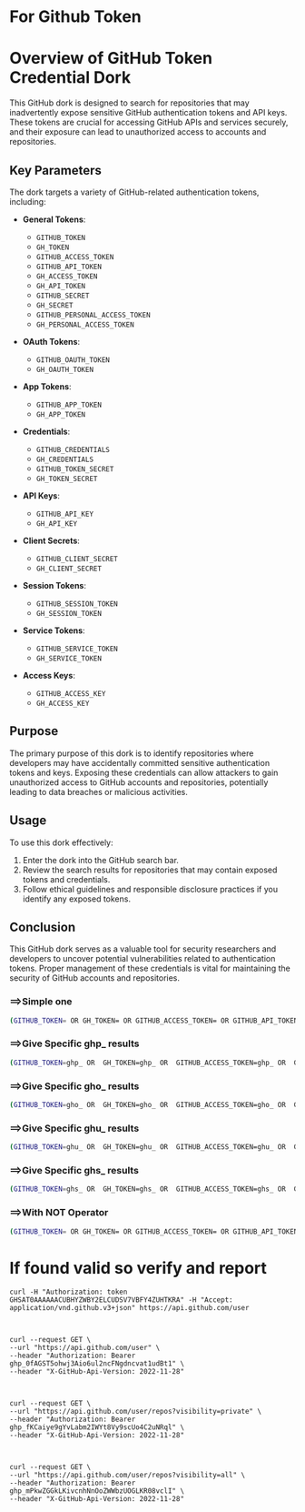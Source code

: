 # For Github Token
# Overview of GitHub Token Credential Dork

This GitHub dork is designed to search for repositories that may inadvertently expose sensitive GitHub authentication tokens and API keys. These tokens are crucial for accessing GitHub APIs and services securely, and their exposure can lead to unauthorized access to accounts and repositories.

## Key Parameters

The dork targets a variety of GitHub-related authentication tokens, including:

- **General Tokens**:
  - `GITHUB_TOKEN`
  - `GH_TOKEN`
  - `GITHUB_ACCESS_TOKEN`
  - `GITHUB_API_TOKEN`
  - `GH_ACCESS_TOKEN`
  - `GH_API_TOKEN`
  - `GITHUB_SECRET`
  - `GH_SECRET`
  - `GITHUB_PERSONAL_ACCESS_TOKEN`
  - `GH_PERSONAL_ACCESS_TOKEN`
  
- **OAuth Tokens**:
  - `GITHUB_OAUTH_TOKEN`
  - `GH_OAUTH_TOKEN`
  
- **App Tokens**:
  - `GITHUB_APP_TOKEN`
  - `GH_APP_TOKEN`
  
- **Credentials**:
  - `GITHUB_CREDENTIALS`
  - `GH_CREDENTIALS`
  - `GITHUB_TOKEN_SECRET`
  - `GH_TOKEN_SECRET`
  
- **API Keys**:
  - `GITHUB_API_KEY`
  - `GH_API_KEY`
  
- **Client Secrets**:
  - `GITHUB_CLIENT_SECRET`
  - `GH_CLIENT_SECRET`
  
- **Session Tokens**:
  - `GITHUB_SESSION_TOKEN`
  - `GH_SESSION_TOKEN`
  
- **Service Tokens**:
  - `GITHUB_SERVICE_TOKEN`
  - `GH_SERVICE_TOKEN`
  
- **Access Keys**:
  - `GITHUB_ACCESS_KEY`
  - `GH_ACCESS_KEY`

## Purpose

The primary purpose of this dork is to identify repositories where developers may have accidentally committed sensitive authentication tokens and keys. Exposing these credentials can allow attackers to gain unauthorized access to GitHub accounts and repositories, potentially leading to data breaches or malicious activities.

## Usage

To use this dork effectively:
1. Enter the dork into the GitHub search bar.
2. Review the search results for repositories that may contain exposed tokens and credentials.
3. Follow ethical guidelines and responsible disclosure practices if you identify any exposed tokens.

## Conclusion

This GitHub dork serves as a valuable tool for security researchers and developers to uncover potential vulnerabilities related to authentication tokens. Proper management of these credentials is vital for maintaining the security of GitHub accounts and repositories.


### ==>Simple one

```bash
(GITHUB_TOKEN= OR GH_TOKEN= OR GITHUB_ACCESS_TOKEN= OR GITHUB_API_TOKEN= OR GH_ACCESS_TOKEN= OR GH_API_TOKEN= OR GITHUB_SECRET= OR GH_SECRET= OR GITHUB_PERSONAL_ACCESS_TOKEN= OR GH_PERSONAL_ACCESS_TOKEN= OR GITHUB_OAUTH_TOKEN= OR GH_OAUTH_TOKEN= OR GITHUB_API_KEY= OR GH_API_KEY= OR GITHUB_ACCESS_KEY= OR GH_ACCESS_KEY= OR GITHUB_PAT= OR GH_PAT= OR GITHUB_USER_TOKEN= OR GITHUB_PRIVATE_TOKEN= OR GH_AUTH_TOKEN= OR GITHUB_AUTH_TOKEN= OR GITHUB_KEY= OR GITHUB_APP_ID= OR GH_auth_token= OR GITHUB_AUTH= OR github_refresh_token= OR GITHUB_RUNNER_TOKEN=)

```

### ==>Give Specific ghp_ results

```bash
(GITHUB_TOKEN=ghp_ OR  GH_TOKEN=ghp_ OR  GITHUB_ACCESS_TOKEN=ghp_ OR  GITHUB_API_TOKEN=ghp_ OR  GH_ACCESS_TOKEN=ghp_ OR  GH_API_TOKEN=ghp_ OR  GITHUB_SECRET=ghp_ OR  GH_SECRET=ghp_ OR  GITHUB_PERSONAL_ACCESS_TOKEN=ghp_ OR  GH_PERSONAL_ACCESS_TOKEN=ghp_ OR  GITHUB_OAUTH_TOKEN=ghp_ OR  GH_OAUTH_TOKEN=ghp_  OR  GITHUB_API_KEY=ghp_ OR  GH_API_KEY=ghp_  OR  GITHUB_ACCESS_KEY=ghp_ OR  GH_ACCESS_KEY=ghp_ OR GITHUB_PAT=ghp_ OR GH_PAT=ghp_ OR GITHUB_USER_TOKEN=ghp_ OR  GITHUB_PRIVATE_TOKEN=ghp_ OR GH_AUTH_TOKEN=ghp_ OR GITHUB_AUTH_TOKEN=ghp_ OR GITHUB_KEY=ghp_ OR GITHUB_APP_ID=ghp_ OR gH_auth_token=ghp_ OR GITHUB_AUTH=ghp_ OR github_refresh_token=ghp_ OR GITHUB_RUNNER_TOKEN=ghp_ OR GITHUB_AUTH_KEY=ghp_ OR REACT_APP_GITHUB_AUTHORIZATION_CODE=ghp_) AND (=ghp_f OR =ghp_g OR =ghp_h OR =ghp_i)
```

### ==>Give Specific gho_ results

```bash
(GITHUB_TOKEN=gho_ OR  GH_TOKEN=gho_ OR  GITHUB_ACCESS_TOKEN=gho_ OR  GITHUB_API_TOKEN=gho_ OR  GH_ACCESS_TOKEN=gho_ OR  GH_API_TOKEN=gho_ OR  GITHUB_SECRET=gho_ OR  GH_SECRET=gho_ OR  GITHUB_PERSONAL_ACCESS_TOKEN=gho_ OR  GH_PERSONAL_ACCESS_TOKEN=gho_ OR  GITHUB_OAUTH_TOKEN=gho_ OR  GH_OAUTH_TOKEN=gho_ OR  GITHUB_APP_TOKEN=gho_ OR  GH_APP_TOKEN=gho_ OR  GITHUB_CREDENTIALS=gho_ OR  GH_CREDENTIALS=gho_ OR  GITHUB_TOKEN_SECRET=gho_ OR  GH_TOKEN_SECRET=gho_ OR  GITHUB_API_KEY=gho_ OR  GH_API_KEY=gho_ OR  GITHUB_CLIENT_SECRET=gho_ OR  GH_CLIENT_SECRET=gho_ OR  GITHUB_SESSION_TOKEN=gho_ OR  GH_SESSION_TOKEN=gho_ OR  GITHUB_SERVICE_TOKEN=gho_ OR  GH_SERVICE_TOKEN=gho_ OR  GITHUB_ACCESS_KEY=gho_ OR  GH_ACCESS_KEY=gho_)
```

### ==>Give Specific ghu_ results

```bash
(GITHUB_TOKEN=ghu_ OR  GH_TOKEN=ghu_ OR  GITHUB_ACCESS_TOKEN=ghu_ OR  GITHUB_API_TOKEN=ghu_ OR  GH_ACCESS_TOKEN=ghu_ OR  GH_API_TOKEN=ghu_ OR  GITHUB_SECRET=ghu_ OR  GH_SECRET=ghu_ OR  GITHUB_PERSONAL_ACCESS_TOKEN=ghu_ OR  GH_PERSONAL_ACCESS_TOKEN=ghu_ OR  GITHUB_OAUTH_TOKEN=ghu_ OR  GH_OAUTH_TOKEN=ghu_ OR  GITHUB_APP_TOKEN=ghu_ OR  GH_APP_TOKEN=ghu_ OR  GITHUB_CREDENTIALS=ghu_ OR  GH_CREDENTIALS=ghu_ OR  GITHUB_TOKEN_SECRET=ghu_ OR  GH_TOKEN_SECRET=ghu_ OR  GITHUB_API_KEY=ghu_ OR  GH_API_KEY=ghu_ OR  GITHUB_CLIENT_SECRET=ghu_ OR  GH_CLIENT_SECRET=ghu_ OR  GITHUB_SESSION_TOKEN=ghu_ OR  GH_SESSION_TOKEN=ghu_ OR  GITHUB_SERVICE_TOKEN=ghu_ OR  GH_SERVICE_TOKEN=ghu_ OR  GITHUB_ACCESS_KEY=ghu_ OR  GH_ACCESS_KEY=ghu_)
```


### ==>Give Specific ghs_ results

```bash
(GITHUB_TOKEN=ghs_ OR  GH_TOKEN=ghs_ OR  GITHUB_ACCESS_TOKEN=ghs_ OR  GITHUB_API_TOKEN=ghs_ OR  GH_ACCESS_TOKEN=ghs_ OR  GH_API_TOKEN=ghs_ OR  GITHUB_SECRET=ghs_ OR  GH_SECRET=ghs_ OR  GITHUB_PERSONAL_ACCESS_TOKEN=ghs_ OR  GH_PERSONAL_ACCESS_TOKEN=ghs_ OR  GITHUB_OAUTH_TOKEN=ghs_ OR  GH_OAUTH_TOKEN=ghs_ OR  GITHUB_APP_TOKEN=ghs_ OR  GH_APP_TOKEN=ghs_ OR  GITHUB_CREDENTIALS=ghs_ OR  GH_CREDENTIALS=ghs_ OR  GITHUB_TOKEN_SECRET=ghs_ OR  GH_TOKEN_SECRET=ghs_ OR  GITHUB_API_KEY=ghs_ OR  GH_API_KEY=ghs_ OR  GITHUB_CLIENT_SECRET=ghs_ OR  GH_CLIENT_SECRET=ghs_ OR  GITHUB_SESSION_TOKEN=ghs_ OR  GH_SESSION_TOKEN=ghs_ OR  GITHUB_SERVICE_TOKEN=ghs_ OR  GH_SERVICE_TOKEN=ghs_ OR  GITHUB_ACCESS_KEY=ghs_ OR  GH_ACCESS_KEY=ghs_)
```



### ==>With NOT Operator
```bash
(GITHUB_TOKEN= OR GH_TOKEN= OR GITHUB_ACCESS_TOKEN= OR GITHUB_API_TOKEN= OR GH_ACCESS_TOKEN= OR GH_API_TOKEN= OR GITHUB_SECRET= OR GH_SECRET= OR GITHUB_PERSONAL_ACCESS_TOKEN= OR GH_PERSONAL_ACCESS_TOKEN= OR GITHUB_OAUTH_TOKEN= OR GH_OAUTH_TOKEN= OR GITHUB_APP_TOKEN= OR GH_APP_TOKEN= OR GITHUB_CREDENTIALS= OR GH_CREDENTIALS= OR GITHUB_TOKEN_SECRET= OR GH_TOKEN_SECRET=) NOT (GH_TOKEN='token' OR GH_TOKEN=<secret token> OR GH_TOKEN="<github token>" OR GH_TOKEN="<USER_GITHUB_TOKEN>" OR GH_TOKEN="<YOUR-GITHUB-API-TOKEN>" OR GH_TOKEN="<your_github_access_token>" OR GH_TOKEN=<MY_GITHUB_TOKEN> OR GH_TOKEN=<your_github_token> OR GH_TOKEN="<unecrypted token>" OR GH_TOKEN="<access_token>" OR GH_TOKEN=<copied token> OR GH_TOKEN=<personal github token> OR GH_TOKEN=xxxxxxx OR GH_TOKEN="<Your Personal Access Token>" OR GH_TOKEN="<TOKEN>" OR GH_TOKEN=<token> OR GH_TOKEN=<YOUR TOKEN> OR GH_TOKEN=<github token> OR GH_TOKEN=<<TOKEN>>)
```


# If found valid so verify and report

```console
curl -H "Authorization: token GHSAT0AAAAAACUBHYZWBY2ELCUDSV7VBFY4ZUHTKRA" -H "Accept: application/vnd.github.v3+json" https://api.github.com/user



curl --request GET \
--url "https://api.github.com/user" \
--header "Authorization: Bearer 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" \
--header "X-GitHub-Api-Version: 2022-11-28"



curl --request GET \
--url "https://api.github.com/user/repos?visibility=private" \
--header "Authorization: Bearer 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" \
--header "X-GitHub-Api-Version: 2022-11-28"



curl --request GET \
--url "https://api.github.com/user/repos?visibility=all" \
--header "Authorization: Bearer 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" \
--header "X-GitHub-Api-Version: 2022-11-28"
```
